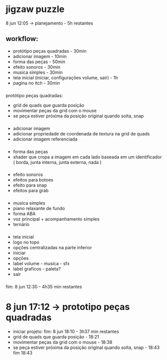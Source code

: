# jigzaw puzzle

8 jun 12:05 -> planejamento - 5h restantes

## workflow:
 - protótipo peças quadradas - 30min
 - adicionar imagem - 10min
 - forma das peças - 50min
 - efeito sonoros - 30min
 - musica simples - 30min
 - tela inicial (iniciar, configurações volume, sair) - 1h
 - pagina no itch - 30min
###
protótipo peças quadradas:
  - grid de quads que guarda posição
  - movimentar peças da grid com o mouse
  - se peça estiver próxima da posição original quando solta, snap
###
 - adicionar imagem
  - adicionar propriedade de coordenada de textura na grid de quads
  - adicionar imagem referenciada
###
 - forma das peças
  - shader que cropa a imagem em cada lado baseada em um identificador ( borda, junta interna, junta externa, nada )
###
- efeito sonoros
 - efeitos para botoes
 - efeito para snap
 - efeitos para grab
###
- musica simples
 - piano relaxante de fundo
 - forma ABA
 - voz principal + acompanhamento simples
 - ternário
###
- tela inicial
 - logo no topo
 - opções centralizadas na parte inferior
  - iniciar
  - opções
   - label volume
    - musica
    - sfx
   - label graficos
    - paleta?
  - sair
###
fim: 8 jun 12:30 - 4h35 min restantes

# 8 jun 17:12 -> prototipo peças quadradas
- iniciar projeto: fim: 8 jun 18:10 - 3h37 min restantes
- grid de quads que guarda posição - 18:21
- movimentar peças da grid com o mouse - 18:38
- se peça estiver próxima da posição original quando solta, snap - 18:43
fim 18:43
